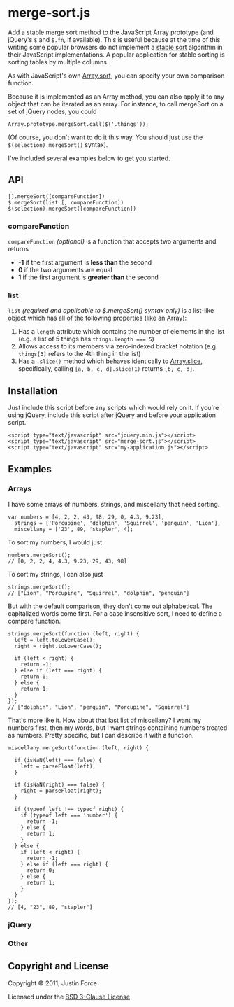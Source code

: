 merge-sort.js
=============

Add a stable merge sort method to the JavaScript Array prototype (and jQuery's
`$` and `$.fn`, if available). This is useful because at the time of this
writing some popular browsers do not implement a [stable sort][] algorithm in
their JavaScript implementations. A popular application for stable sorting is
sorting tables by multiple columns.

As with JavaScript's own [Array.sort][], you can specify your own comparison
function.

Because it is implemented as an Array method, you can also apply it to any
object that can be iterated as an array. For instance, to call mergeSort on a
set of jQuery nodes, you could

    Array.prototype.mergeSort.call($('.things'));

(Of course, you don't want to do it this way. You should just use the
`$(selection).mergeSort()` syntax).

I've included several examples below to get you started.



API
---------------------

    [].mergeSort([compareFunction])
    $.mergeSort(list [, compareFunction])
    $(selection).mergeSort([compareFunction])

### compareFunction

`compareFunction` _(optional)_ is a function that accepts two arguments and returns

 * **-1** if the first argument is **less than** the second
 * **0** if the two arguments are equal
 * **1** if the first argument is **greater than** the second

### list

`list` _(required and applicable to $.mergeSort() syntax only)_ is a list-like
object which has all of the following properties (like an [Array][]):

1. Has a `length` attribute which contains the number of elements in the list
   (e.g. a list of 5 things has `things.length === 5`)
2. Allows access to its members via zero-indexed bracket notation (e.g.
   `things[3]` refers to the 4th thing in the list)
3. Has a `.slice()` method which behaves identically to [Array.slice][],
   specifically, calling `[a, b, c, d].slice(1)` returns `[b, c, d]`.



Installation
---------------------

Just include this script before any scripts which would rely on it. If you're
using jQuery, include this script after jQuery and before your application
script.

    <script type="text/javascript" src="jquery.min.js"></script>
    <script type="text/javascript" src="merge-sort.js"></script>
    <script type="text/javascript" src="my-application.js"></script>



Examples
---------------------

### Arrays

I have some arrays of numbers, strings, and miscellany that need sorting.

    var numbers = [4, 2, 2, 43, 98, 29, 0, 4.3, 9.23],
      strings = ['Porcupine', 'dolphin', 'Squirrel', 'penguin', 'Lion'],
      miscellany = ['23', 89, 'stapler', 4];

To sort my numbers, I would just

    numbers.mergeSort();
    // [0, 2, 2, 4, 4.3, 9.23, 29, 43, 98]

To sort my strings, I can also just

    strings.mergeSort();
    // ["Lion", "Porcupine", "Squirrel", "dolphin", "penguin"]

But with the default comparison, they don't come out alphabetical. The
capitalized words come first. For a case insensitive sort, I need to define a
compare function.

    strings.mergeSort(function (left, right) {
      left = left.toLowerCase();
      right = right.toLowerCase();

      if (left < right) {
        return -1;
      } else if (left === right) {
        return 0;
      } else {
        return 1;
      }
    });
    // ["dolphin", "Lion", "penguin", "Porcupine", "Squirrel"]

That's more like it. How about that last list of miscellany? I want my numbers
first, then my words, but I want strings containing numbers treated as numbers.
Pretty specific, but I can describe it with a function.

    miscellany.mergeSort(function (left, right) {

      if (isNaN(left) === false) {
        left = parseFloat(left);
      }

      if (isNaN(right) === false) {
        right = parseFloat(right);
      }

      if (typeof left !== typeof right) {
        if (typeof left === 'number') {
          return -1;
        } else {
          return 1;
        }
      } else {
        if (left < right) {
          return -1;
        } else if (left === right) {
          return 0;
        } else {
          return 1;
        }
      }
    });
    // [4, "23", 89, "stapler"]



### jQuery

### Other



Copyright and License
---------------------

Copyright © 2011, Justin Force

Licensed under the [BSD 3-Clause License](http://www.opensource.org/licenses/BSD-3-Clause)



[stable sort]:http://en.wikipedia.org/wiki/Sorting_algorithm#Stability "Sorting algorithm stability on Wikipedia"
[Array.sort]:https://developer.mozilla.org/en/JavaScript/Reference/Global_Objects/Array/sort "Array.sort on Mozilla Developer Network"
[Array]:https://developer.mozilla.org/en/JavaScript/Reference/Global_Objects/Array "Array on Mozilla Developer Network"
[Array.slice]:https://developer.mozilla.org/en/JavaScript/Reference/Global_Objects/Array/slice "Array.slice on Mozilla Developer Network"


